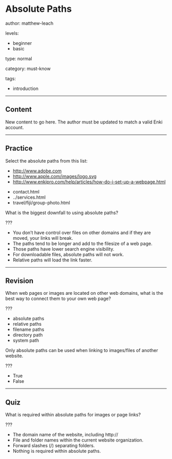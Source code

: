 # Absolute Paths
author: matthew-leach

levels:
  - beginner
  - basic

type: normal

category: must-know

tags:
  - introduction

---
## Content

New content to go here. The author must be updated to match a valid Enki account.

---
## Practice

Select the absolute paths from this list:

+ http://www.adobe.com
+ http://www.apple.com/images/logo.svg
+ http://www.enkipro.com/help/articles/how-do-i-set-up-a-webpage.html
- contact.html
- ../services.html
- travel/fiji/group-photo.html


What is the biggest downfall to using absolute paths?

???

* You don’t have control over files on other domains and if they are moved, your links will break. 
* The paths tend to be longer and add to the filesize of a web page.
* Those paths have lower search engine visibility.
* For downloadable files, absolute paths will not work.
* Relative paths will load the link faster. 

---
## Revision

When web pages or images are located on other web domains, what is the best way to connect them to your own web page?

???

* absolute paths
* relative paths
* filename paths
* directory path
* system path


Only absolute paths can be used when linking to images/files of another website.

???

* True
* False

---
## Quiz

What is required within absolute paths for images or page links?

???

* The domain name of the website, including http:// 
* File and folder names within the current website organization. 
* Forward slashes (/) separating folders.
* Nothing is required within absolute paths.




